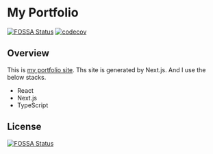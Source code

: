 # My Portfolio

[![FOSSA Status](https://app.fossa.com/api/projects/git%2Bgithub.com%2Froottool%2Fportfolio.svg?type=shield)](https://app.fossa.com/projects/git%2Bgithub.com%2Froottool%2Fportfolio?ref=badge_shield)
[![codecov](https://codecov.io/gh/roottool/portfolio/branch/main/graph/badge.svg?token=2A3TNPORX3)](https://codecov.io/gh/roottool/portfolio)

## Overview

This is [my portfolio site](https://roottool.vercel.app).
Ths site is generated by Next.js. And I use the below stacks.

- React
- Next.js
- TypeScript


## License

[![FOSSA Status](https://app.fossa.com/api/projects/git%2Bgithub.com%2Froottool%2Fportfolio.svg?type=large)](https://app.fossa.com/projects/git%2Bgithub.com%2Froottool%2Fportfolio?ref=badge_large)
